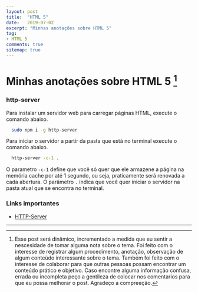 ```yaml
---
layout: post
title:  "HTML 5"
date:   2019-07-02
excerpt: "Minhas anotações sobre HTML 5"
tag:
- HTML 5 
comments: true
sitemap: true
---
```


# Minhas anotações sobre HTML 5 [^bignote]

### http-server

Para instalar um servidor web para carregar páginas HTML, execute o comando abaixo.

``` bash
  sudo npm i -g http-server
```

Para iniciar o servidor a partir da pasta que está no terminal execute o comando abaixo.

``` bash
  http-server -c-1 .
```

O parametro `-c-1` define que você só quer que ele armazene a página na memória cache por até 1 segundo, ou seja, praticamente será renovada a cada abertura.
O parâmetro `.` indica que você quer iniciar o servidor na pasta atual que se encontra no terminal.

### Links importantes

- [HTTP-Server](https://www.npmjs.com/package/http-server)

---

[^bignote]: Esse post será dinâmico, incrementado a medida que eu sentir a nescesidade de tomar alguma nota sobre o tema. Foi feito com o interesse de registrar algum procedimento, anotação, observação de algum conteúdo interessante sobre o tema. Também foi feito com o interesse de colaborar para que outras pessoas possam encontrar um conteúdo prático e objetivo.
  Caso encontre alguma informação confusa, errada ou incompleta peço a gentileza de colocar nos comentarios para que eu possa melhorar o post.
  Agradeço a compreeção.